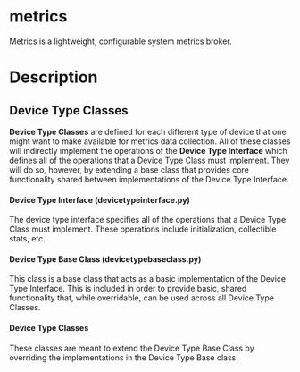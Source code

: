 # metrics
Metrics is a lightweight, configurable system metrics broker.

# Description

## Device Type Classes

**Device Type Classes** are defined for each different type of device that one might want to make available for metrics data collection. All of these classes will indirectly implement the operations of the **Device Type Interface** which defines all of the operations that a Device Type Class must implement. They will do so, however, by extending a base class that provides core functionality shared between implementations of the Device Type Interface.

#### Device Type Interface (devicetypeinterface.py)
The device type interface specifies all of the operations that a Device Type Class must implement. These operations include initialization, collectible stats, etc.

#### Device Type Base Class (devicetypebaseclass.py)
This class is a base class that acts as a basic implementation of the Device Type Interface. This is included in order to provide basic, shared functionality that, while overridable, can be used across all Device Type Classes.

#### Device Type Classes
These classes are meant to extend the Device Type Base Class by overriding the implementations in the Device Type Base class.